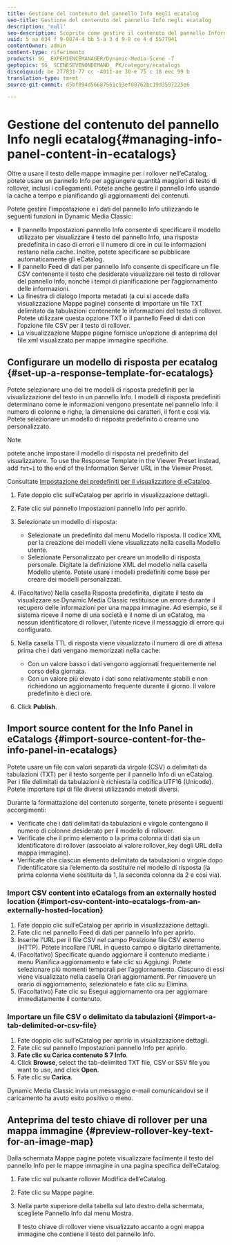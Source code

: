 ```yaml
---
title: Gestione del contenuto del pannello Info negli ecatalog
seo-title: Gestione del contenuto del pannello Info negli ecatalog
description: 'null'
seo-description: Scoprite come gestire il contenuto del pannello Informazioni negli ecatalog.
uuid: 5 aa 634 f 9-0874-4 bb 5-a 3 d 9-8 ce 4 d 5577941
contentOwner: admin
content-type: riferimento
products: SG_ EXPERIENCEMANAGER/Dynamic-Media-Scene -7
geptopics: SG_ SCENESEVENONDEMAND_ PK/category/ecatalogs
discoiquuid: be 277831-77 cc -4011-ae 30-e 75 c 18 eec 99 b
translation-type: tm+mt
source-git-commit: d5bf894d56687561c93ef08762bc19d3597225e6

---
```



# Gestione del contenuto del pannello Info negli ecatalog{#managing-info-panel-content-in-ecatalogs}

Oltre a usare il testo delle mappe immagine per i rollover nell’eCatalog, potete usare un pannello Info per aggiungere quantità maggiori di testo di rollover, inclusi i collegamenti. Potete anche gestire il pannello Info usando la cache a tempo e pianificando gli aggiornamenti dei contenuti.

Potete gestire l'impostazione e i dati del pannello Info utilizzando le seguenti funzioni in Dynamic Media Classic:

* Il pannello Impostazioni pannello Info consente di specificare il modello utilizzato per visualizzare il testo del pannello Info, una risposta predefinita in caso di errori e il numero di ore in cui le informazioni restano nella cache. Inoltre, potete specificare se pubblicare automaticamente gli eCatalog.
* Il pannello Feed di dati per pannello Info consente di specificare un file CSV contenente il testo che desiderate visualizzare nel testo di rollover del pannello Info, nonché i tempi di pianificazione per l’aggiornamento delle informazioni.
* La finestra di dialogo Importa metadati (a cui si accede dalla visualizzazione Mappe pagine) consente di importare un file TXT delimitato da tabulazioni contenente le informazioni del testo di rollover. Potete utilizzare questa opzione TXT o il pannello Feed di dati con l’opzione file CSV per il testo di rollover.
* La visualizzazione Mappe pagine fornisce un’opzione di anteprima del file xml visualizzato per mappe immagine specifiche.

## Configurare un modello di risposta per ecatalog {#set-up-a-response-template-for-ecatalogs}

Potete selezionare uno dei tre modelli di risposta predefiniti per la visualizzazione del testo in un pannello Info. I modelli di risposta predefiniti determinano come le informazioni vengono presentate nel pannello Info: il numero di colonne e righe, la dimensione dei caratteri, il font e così via. Potete selezionare un modello di risposta predefinito o crearne uno personalizzato.

>[!NOTE]
>
>potete anche impostare il modello di risposta nel predefinito del visualizzatore. To use the Response Template in the Viewer Preset instead, add `fmt=1` to the end of the Information Server URL in the Viewer Preset.
>
>Consultate [Impostazione dei predefiniti per il visualizzatore di eCatalog](setting-ecatalog-viewer-presets.md#setting_up_ecatalog_viewer_presets).

1. Fate doppio clic sull’eCatalog per aprirlo in visualizzazione dettagli.
1. Fate clic sul pannello Impostazioni pannello Info per aprirlo.
1. Selezionate un modello di risposta:

   * Selezionate un predefinito dal menu Modello risposta. Il codice XML per la creazione dei modelli viene visualizzato nella casella Modello utente.
   * Selezionate Personalizzato per creare un modello di risposta personale. Digitate la definizione XML del modello nella casella Modello utente. Potete usare i modelli predefiniti come base per creare dei modelli personalizzati.

1. (Facoltativo) Nella casella Risposta predefinita, digitate il testo da visualizzare se Dynamic Media Classic restituisce un errore durante il recupero delle informazioni per una mappa immagine. Ad esempio, se il sistema riceve il nome di una società e il nome di un eCatalog, ma nessun identificatore di rollover, l’utente riceve il messaggio di errore qui configurato.
1. Nella casella TTL di risposta viene visualizzato il numero di ore di attesa prima che i dati vengano memorizzati nella cache:

   * Con un valore basso i dati vengono aggiornati frequentemente nel corso della giornata.
   * Con un valore più elevato i dati sono relativamente stabili e non richiedono un aggiornamento frequente durante il giorno. Il valore predefinito è dieci ore.

1. Click **Publish**.

## Import source content for the Info Panel in eCatalogs {#import-source-content-for-the-info-panel-in-ecatalogs}

Potete usare un file con valori separati da virgole (CSV) o delimitati da tabulazioni (TXT) per il testo sorgente per il pannello Info di un eCatalog. Per i file delimitati da tabulazioni è richiesta la codifica UTF16 (Unicode). Potete importare tipi di file diversi utilizzando metodi diversi.

Durante la formattazione del contenuto sorgente, tenete presente i seguenti accorgimenti:

* Verificate che i dati delimitati da tabulazioni e virgole contengano il numero di colonne desiderato per il modello di rollover.
* Verificate che il primo elemento o la prima colonna di dati sia un identificatore di rollover (associato al valore rollover_key degli URL della mappa immagine).
* Verificate che ciascun elemento delimitato da tabulazioni o virgole dopo l’identificatore sia l’elemento da sostituire nel modello di risposta (la prima colonna viene sostituita da $1$, la seconda colonna da $2$ e così via).

### Import CSV content into eCatalogs from an externally hosted location {#import-csv-content-into-ecatalogs-from-an-externally-hosted-location}

1. Fate doppio clic sull’eCatalog per aprirlo in visualizzazione dettagli.
1. Fate clic nel pannello Feed di dati per pannello Info per aprirlo.
1. Inserite l’URL per il file CSV nel campo Posizione file CSV esterno (HTTP). Potete incollare l’URL in questo campo o digitarlo direttamente.
1. (Facoltativo) Specificate quando aggiornare il contenuto mediante i menu Pianifica aggiornamento e fate clic su Aggiungi. Potete selezionare più momenti temporali per l’aggiornamento. Ciascuno di essi viene visualizzato nella casella Orari aggiornamenti. Per rimuovere un orario di aggiornamento, selezionatelo e fate clic su Elimina.
1. (Facoltativo) Fate clic su Esegui aggiornamento ora per aggiornare immediatamente il contenuto.

### Importare un file CSV o delimitato da tabulazioni {#import-a-tab-delimited-or-csv-file}

<!-- 

Comment Type: remark
Last Modified By: unknown unknown 
Last Modified Date: 

<p>SR changed this section 10/23/2012</p>

 -->

1. Fate doppio clic sull’eCatalog per aprirlo in visualizzazione dettagli.
1. Fate clic sul pannello Impostazioni pannello Info per aprirlo.
1. **Fate clic su Carica contenuto S 7 Info**.
1. Click **Browse**, select the tab-delimited TXT file, CSV or SSV file you want to use, and click **Open**.
1. Fate clic su **Carica**.

Dynamic Media Classic invia un messaggio e-mail comunicandovi se il caricamento ha avuto esito positivo o meno.

## Anteprima del testo chiave di rollover per una mappa immagine {#preview-rollover-key-text-for-an-image-map}

Dalla schermata Mappe pagine potete visualizzare facilmente il testo del pannello Info per le mappe immagine in una pagina specifica dell’eCatalog.

1. Fate clic sul pulsante rollover Modifica dell’eCatalog.
1. Fate clic su Mappe pagine.
1. Nella parte superiore della tabella sul lato destro della schermata, scegliete Pannello Info dal menu Mostra.

   Il testo chiave di rollover viene visualizzato accanto a ogni mappa immagine che contiene il testo del pannello Info.

